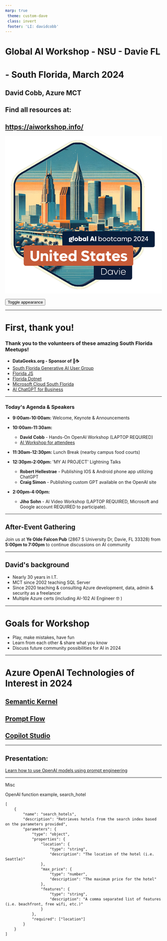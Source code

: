 ```yaml
---
marp: true
 theme: custom-dave
 class: invert
 footer: 'LI: davidcobb'
---
```


# Global AI Workshop - NSU - Davie FL
# - South Florida, March 2024
## David Cobb, Azure MCT


## Find all resources at:
## https://aiworkshop.info/

![bg contain right Microsoft Learn Site](img/united-states_davie_825_sticker.png)


<button onclick="document.querySelectorAll('section').forEach((e) => e.classList.toggle('invert'))">Toggle appearance</button>

---


# First, thank you!

### Thank you to the volunteers of these amazing South Florida Meetups!

- **DataGeeks.org - Sponsor of 🥯☕**
- [South Florida Generative AI User Group](https://www.meetup.com/southfloridagenaiug/)
- [Florida JS](https://www.meetup.com/floridajs/)
- [Florida Dotnet](https://www.meetup.com/fladotnet/)
- [Microsoft Cloud South Florida](https://www.meetup.com/mcsfug/)
- [AI ChatGPT for Business](https://www.meetup.com/boca-area-ai-chatgpt-for-business/)

---

### Today's Agenda & Speakers

- **9:00am-10:00am:** Welcome, Keynote & Announcements
  
- **10:00am-11:30am:**  
  - **David Cobb** - Hands-On OpenAI Workshop (LAPTOP REQUIRED)
  - [AI Workshop for attendees](https://globalaicommunity.github.io/global-ai-bootcamp-2024/workshop/)

- **11:30am-12:30pm:** Lunch Break (nearby campus food courts)

- **12:30pm-2:00pm:** 'MY AI PROJECT' Lightning Talks
    - **Robert Hellestrae** - Publishing IOS & Android phone app utilizing ChatGPT
    - **Craig Simon** - Publishing custom GPT available on the OpenAI site

- **2:00pm-4:00pm:**
  - **Jiho Sohn** - AI Video Workshop (LAPTOP REQUIRED, Microsoft and Google account REQUIRED to participate).

---

## After-Event Gathering 
Join us at **Ye Olde Falcon Pub** (2867 S University Dr, Davie, FL 33328) from **5:00pm to 7:00pm** to continue discussions on AI community

---



## David's background

- Nearly 30 years in I.T.
- MCT since 2002 teaching SQL Server
- Since 2020 teaching & consulting Azure development, data, admin & security as a freelancer
- Multiple Azure certs (including AI-102 AI Engineer 🤓 )

---


# Goals for Workshop

- Play, make mistakes, have fun
- Learn from each other & share what you know
- Discuss future community possibilities for AI in 2024


---

# Azure OpenAI Technologies of Interest in 2024

## [Semantic Kernel](https://learn.microsoft.com/en-us/semantic-kernel/overview/)

## [Prompt Flow](https://learn.microsoft.com/en-us/azure/ai-studio/how-to/prompt-flow)

## [Copilot Studio](https://learn.microsoft.com/en-us/microsoft-copilot-studio/fundamentals-get-started?tabs=web)

---
## Presentation:
[Learn how to use OpenAI models using prompt engineering](https://docs.google.com/presentation/d/12PlwRj_HyTucpfRUwe6mEf7pN6nXSe8NvZoKBNNDEEo/edit#slide=id.p1)


---

Misc

OpenAI function example, search_hotel

```
[  
    {
        "name": "search_hotels",
        "description": "Retrieves hotels from the search index based on the parameters provided",
        "parameters": {
            "type": "object",
            "properties": {
                "location": {
                    "type": "string",
                    "description": "The location of the hotel (i.e. Seattle)"
                },
                "max_price": {
                    "type": "number",
                    "description": "The maximum price for the hotel"
                },
                "features": {
                    "type": "string",
                    "description": "A comma separated list of features (i.e. beachfront, free wifi, etc.)"
                }
            },
            "required": ["location"]
        }
    }
]  
